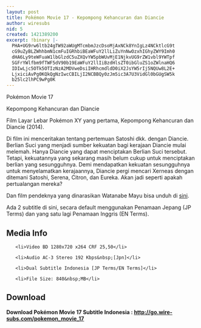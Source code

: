 ```yaml
---
layout: post
title: Pokémon Movie 17 - Kepompong Kehancuran dan Diancie
author: wiresubs
nid: 5
created: 1421389200
excerpt: !binary |-
  PHA+UG9rw6ltb24gTW92aWUgMTcmbmJzcDsoMjAxNCk8YnIgLz4NCktlcG9t
  cG9uZyBLZWhhbmN1cmFuIGRhbiBEaWFuY2llLiZuYnNwOzxhIGhyZWY9Imh0
  dHA6Ly9teWFuaW1lbGlzdC5uZXQvYW5pbWUvMjE1NjkvUG9rZW1vbl9YWTpf
  SGFrYWlfbm9fTWF5dV90b19EaWFuY2llIiBzdHlsZT0ibGluZS1oZWlnaHQ6
  IDIwLjc5OTk5OTIzNzA2MDVweDsiIHRhcmdldD0iX2JsYW5rIj5NQUw8L2E+
  LjxiciAvPg0KQkQgNzIwcCBILjI2NCBBQy0zJm5ic3A7U3VidGl0bGUgSW5k
  b25lc2lhPC9wPg0K
---
```

<p class="rtecenter">Pokémon Movie 17<br />
Kepompong Kehancuran dan Diancie</p>

<p class="rtejustify">Film Layar Lebar Pokémon XY yang pertama, Kepompong Kehancuran dan Diancie (2014).</p>

<p class="rtejustify">Di film ini menceritakan tentang pertemuan Satoshi&nbsp;dkk. dengan Diancie. Berlian Suci yang menjadi sumber kekuatan bagi kerajaan Diancie mulai melemah.&nbsp;Hanya Diancie yang dapat menciptakan Berlian Suci tersebut. Tetapi, kekuatannya yang sekarang masih belum cukup untuk menciptakan berlian yang sesungguhnya. Demi mendapatkan kekuatan sesungguhnya untuk&nbsp;menyelamatkan kerajaannya, Diancie pergi&nbsp;mencari Xerneas dengan ditemani Satoshi, Serena, Citron, dan Eureka. Akan jadi seperti apakah pertualangan mereka?</p>

<p class="rtejustify">Dan film pendeknya yang dinarasikan Watanabe Mayu&nbsp;bisa unduh di <a href="Pikachu_Kunci_Apakah_Ini" target="_blank">sini</a>.</p>

<p class="rtejustify">Ada 2 subtitle di sini, secara default menggunakan Penamaan Jepang (JP Terms) dan yang satu lagi Penamaan Inggris (EN Terms).</p>

<h2>Media Info</h2>

<ul>
	<li>Video BD 1280x720 x264 CRF 25,50</li>
	<li>Audio AC-3 Stereo 192 Kbps&nbsp;[Jpn]</li>
	<li>Dual Subtitle Indonesia [JP Terms/EN Terms]</li>
	<li>File Size: 840&nbsp;MB</li>
</ul>

<h2>Download</h2>

<p><strong>Download Pokémon Movie 17 Subtitle&nbsp;Indonesia&nbsp;:&nbsp;<a href="http://go.wire-subs.com/pokemon_movie_17" target="_blank">http://go.wire-subs.com/pokemon_movie_17</a></strong></p>
